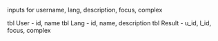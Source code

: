 inputs for
username, lang, description, focus, complex

tbl User - id, name
tbl Lang - id, name, description
tbl Result - u_id, l_id, focus, complex
